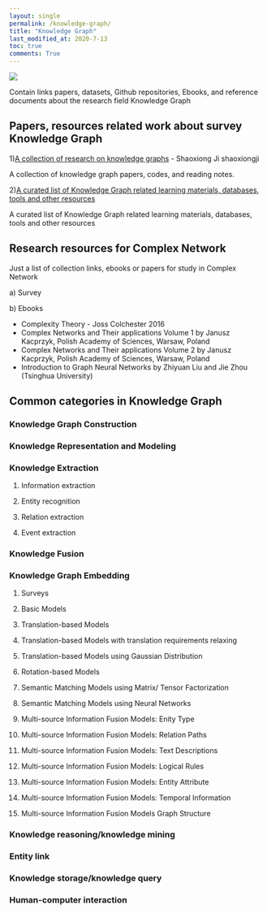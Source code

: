 ```yaml
---
layout: single
permalink: /knowledge-graph/
title: "Knowledge Graph"
last_modified_at: 2020-7-13
toc: true
comments: True
---
```


<p><img src="{{site.baseurl}}/assets/img/kg_header.png"></p>

Contain links papers, datasets, Github repositories, Ebooks, and reference documents about the research field Knowledge Graph

## Papers, resources related work about survey Knowledge Graph

1)[A collection of research on knowledge graphs](https://github.com/shaoxiongji/knowledge-graphs) - Shaoxiong Ji shaoxiongji

A collection of knowledge graph papers, codes, and reading notes.

2)[A curated list of Knowledge Graph related learning materials, databases, tools and other resources](https://github.com/totogo/awesome-knowledge-graph)

A curated list of Knowledge Graph related learning materials, databases, tools and other resources

## Research resources for Complex Network

Just a list of collection links, ebooks or papers for study in Complex Network

a) Survey

b) Ebooks

- Complexity Theory - Joss Colchester 2016
- Complex Networks and Their applications Volume 1 by Janusz Kacprzyk, Polish Academy of Sciences, Warsaw, Poland
- Complex Networks and Their applications Volume 2 by Janusz Kacprzyk, Polish Academy of Sciences, Warsaw, Poland
- Introduction to Graph Neural Networks by Zhiyuan Liu and Jie Zhou (Tsinghua University)

## Common categories in Knowledge Graph

### Knowledge Graph Construction

### Knowledge Representation and Modeling

### Knowledge Extraction

1) Information extraction

2) Entity recognition

3) Relation extraction

4) Event extraction

### Knowledge Fusion

### Knowledge Graph Embedding

1) Surveys

2) Basic Models

3) Translation-based Models

4) Translation-based Models with translation requirements relaxing

5) Translation-based Models using Gaussian Distribution

6) Rotation-based Models

7) Semantic Matching Models using Matrix/ Tensor Factorization

8) Semantic Matching Models using Neural Networks

9) Multi-source Information Fusion Models: Enity Type

10) Multi-source Information Fusion Models: Relation Paths

11) Multi-source Information Fusion Models: Text Descriptions

12) Multi-source Information Fusion Models: Logical Rules

13) Multi-source Information Fusion Models: Entity Attribute

14) Multi-source Information Fusion Models: Temporal Information

15) Multi-source Information Fusion Models Graph Structure

### Knowledge reasoning/knowledge mining

### Entity link

### Knowledge storage/knowledge query

### Human-computer interaction